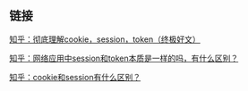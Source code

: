 ## 链接
[知乎：彻底理解cookie，session，token（终极好文）](https://zhuanlan.zhihu.com/p/63061864)

[知乎：网络应用中session和token本质是一样的吗，有什么区别？](https://www.zhihu.com/question/51759560)

[知乎：cookie和session有什么区别？](https://www.zhihu.com/question/19786827)
